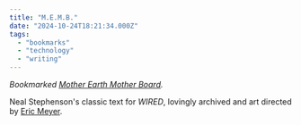 ```yaml
---
title: "M.E.M.B."
date: "2024-10-24T18:21:34.000Z"
tags: 
  - "bookmarks"
  - "technology"
  - "writing"
---
```


_Bookmarked [Mother Earth Mother Board](https://meyerweb.com/other/memb/)._

Neal Stephenson's classic text for _WIRED_, lovingly archived and art directed by [Eric Meyer](https://meyerweb.com/).
